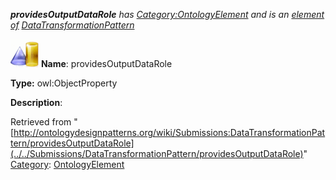 ___providesOutputDataRole__ has [Category:OntologyElement](../../Category/OntologyElement "Category:OntologyElement") and is an [element of](../../Property/ElementOf "Property:ElementOf") [DataTransformationPattern](../../Submissions/DataTransformationPattern "Submissions:DataTransformationPattern")_


  




[![ObjectProperty](../../images/thumb/c/c3/ObjectProperty.gif/45px-ObjectProperty.gif)](../../Image/ObjectProperty.gif "ObjectProperty")
__Name__: providesOutputDataRole 


__Type:__ owl:ObjectProperty 


__Description__: 





Retrieved from "[http://ontologydesignpatterns.org/wiki/Submissions:DataTransformationPattern/providesOutputDataRole](../../Submissions/DataTransformationPattern/providesOutputDataRole)"
 [Category](http://ontologydesignpatterns.org/wiki/Special:Categories "Special:Categories"): [OntologyElement](../../Category/OntologyElement "Category:OntologyElement")
